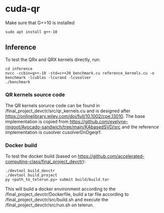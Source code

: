 # cuda-qr

Make sure that G++10 is installed
```
sudo apt install g++-10
```

## Inference

To test the QRx and QRX kernels directly, run:
```
cd inference
nvcc -ccbin=g++-10 -std=c++20 benchmark.cu reference_kernels.cu -o benchmark -lcublas -lcurand -lcusolver
./benchmark
```

### QR kernels source code

The QR kernels sorurce code can be found in /final_project_devctr/src/qr_kernels.cu and is designed after https://onlinelibrary.wiley.com/doi/full/10.1002/cpe.13010. The base implementation is copied from https://github.com/evelyne-ringoot/Avocado-sandwich/tree/main/KAbasedSVD/src and the reference implementation is cusolver cusolverDnDgeqrf.


### Docker build

To test the docker build (based on https://github.com/accelerated-computing-class/final_project_devctr):

```
./devtool build_devctr
./devtool build_project
py <path_to_telerun.py> submit build/build.tar
```

This will build a docker environment according to the /final_project_devctr/Dockerfile, build a tar file according to /final_project_devctr/src/build.sh and execute the /final_project_devctr/src/run.sh on telerun.